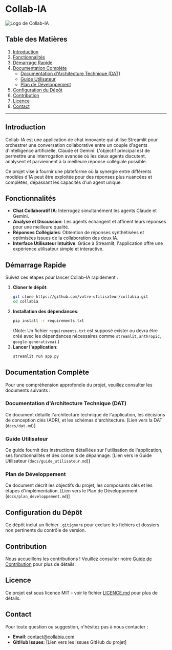 # Collab-IA

![Logo de Collab-IA](screenshots/collabia_logo.png)

## Table des Matières
1.  [Introduction](#introduction)
2.  [Fonctionnalités](#fonctionnalités)
3.  [Démarrage Rapide](#démarrage-rapide)
4.  [Documentation Complète](#documentation-complète)
    *   [Documentation d'Architecture Technique (DAT)](#documentation-darchitecture-technique-dat)
    *   [Guide Utilisateur](#guide-utilisateur)
    *   [Plan de Développement](#plan-de-développement)
5.  [Configuration du Dépôt](#configuration-du-dépôt)
6.  [Contribution](#contribution)
7.  [Licence](#licence)
8.  [Contact](#contact)

---

## Introduction

Collab-IA est une application de chat innovante qui utilise Streamlit pour orchestrer une conversation collaborative entre un couple d'agents d'intelligence artificielle, Claude et Gemini. L'objectif principal est de permettre une interrogation avancée où les deux agents discutent, analysent et parviennent à la meilleure réponse collégiale possible.

Ce projet vise à fournir une plateforme où la synergie entre différents modèles d'IA peut être exploitée pour des réponses plus nuancées et complètes, dépassant les capacités d'un agent unique.

## Fonctionnalités

*   **Chat Collaboratif IA**: Interrogez simultanément les agents Claude et Gemini.
*   **Analyse et Discussion**: Les agents échangent et affinent leurs réponses pour une meilleure qualité.
*   **Réponses Collégiales**: Obtention de réponses synthétisées et optimisées issues de la collaboration des deux IA.
*   **Interface Utilisateur Intuitive**: Grâce à Streamlit, l'application offre une expérience utilisateur simple et interactive.

## Démarrage Rapide

Suivez ces étapes pour lancer Collab-IA rapidement :

1.  **Cloner le dépôt**:
    ```bash
    git clone https://github.com/votre-utilisateur/collabia.git
    cd collabia
    ```
2.  **Installation des dépendances**:
    ```bash
    pip install -r requirements.txt
    ```
    (Note: Un fichier `requirements.txt` est supposé exister ou devra être créé avec les dépendances nécessaires comme `streamlit`, `anthropic`, `google-generativeai`.)
3.  **Lancer l'application**:
    ```bash
    streamlit run app.py
    ```

## Documentation Complète

Pour une compréhension approfondie du projet, veuillez consulter les documents suivants :

### Documentation d'Architecture Technique (DAT)
Ce document détaille l'architecture technique de l'application, les décisions de conception clés (ADR), et les schémas d'architecture.
[Lien vers la DAT (`docs/dat.md`)]

### Guide Utilisateur
Ce guide fournit des instructions détaillées sur l'utilisation de l'application, ses fonctionnalités et des conseils de dépannage.
[Lien vers le Guide Utilisateur (`docs/guide_utilisateur.md`)]

### Plan de Développement
Ce document décrit les objectifs du projet, les composants clés et les étapes d'implémentation.
[Lien vers le Plan de Développement (`docs/plan_developpement.md`)]

## Configuration du Dépôt

Ce dépôt inclut un fichier `.gitignore` pour exclure les fichiers et dossiers non pertinents du contrôle de version.

## Contribution

Nous accueillons les contributions ! Veuillez consulter notre [Guide de Contribution](CONTRIBUTING.md) pour plus de détails.

## Licence

Ce projet est sous licence MIT - voir le fichier [LICENCE.md](LICENCE.md) pour plus de détails.

## Contact

Pour toute question ou suggestion, n'hésitez pas à nous contacter :
*   **Email**: contact@collabia.com
*   **GitHub Issues**: [Lien vers les issues GitHub du projet]